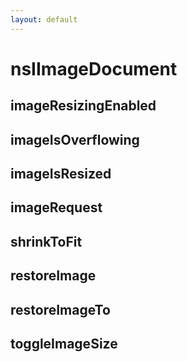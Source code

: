 ```yaml
---
layout: default
---
```


# nsIImageDocument #

## imageResizingEnabled ##

## imageIsOverflowing ##

## imageIsResized ##

## imageRequest ##

## shrinkToFit ##

## restoreImage ##

## restoreImageTo ##

## toggleImageSize ##
